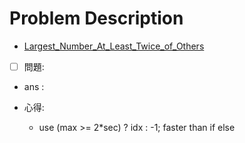 # Problem Description
- [Largest_Number_At_Least_Twice_of_Others](https://leetcode.com/explore/learn/card/array-and-string/201/introduction-to-array/1144/)

- [ ] 問題: 
- ans : 
    
- 心得:
    - use (max >= 2*sec) ? idx : -1; faster than if else